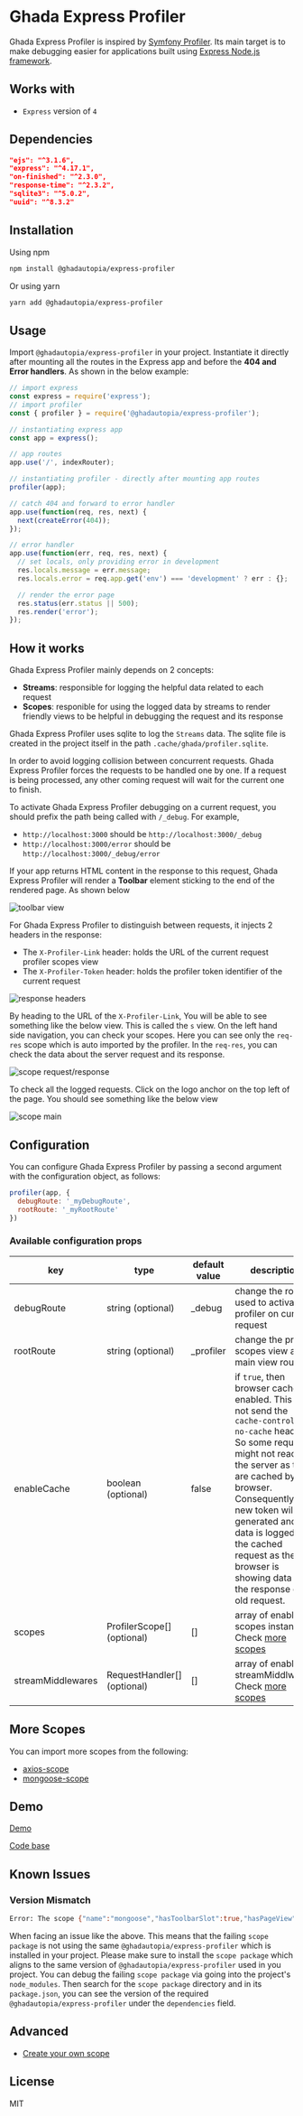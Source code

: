 # Ghada Express Profiler

Ghada Express Profiler is inspired by [Symfony Profiler][URL_symfony].
Its main target is to make debugging easier for  applications built using [Express Node.js framework][URL_express].

## Works with

- `Express` version of `4`

## Dependencies

```json
"ejs": "^3.1.6",
"express": "^4.17.1",
"on-finished": "^2.3.0",
"response-time": "^2.3.2",
"sqlite3": "^5.0.2",
"uuid": "^8.3.2"
```

## Installation

Using npm

```sh
npm install @ghadautopia/express-profiler
```

Or using yarn

```sh
yarn add @ghadautopia/express-profiler
```

## Usage

Import `@ghadautopia/express-profiler` in your project. Instantiate it directly after mounting all the routes in the Express app and before the __404 and Error handlers__. As shown in the below example:

```javascript
// import express
const express = require('express');
// import profiler
const { profiler } = require('@ghadautopia/express-profiler');

// instantiating express app
const app = express();

// app routes
app.use('/', indexRouter);

// instantiating profiler - directly after mounting app routes
profiler(app);

// catch 404 and forward to error handler
app.use(function(req, res, next) {
  next(createError(404));
});

// error handler
app.use(function(err, req, res, next) {
  // set locals, only providing error in development
  res.locals.message = err.message;
  res.locals.error = req.app.get('env') === 'development' ? err : {};

  // render the error page
  res.status(err.status || 500);
  res.render('error');
});
```

## How it works

Ghada Express Profiler mainly depends on 2 concepts:

- __Streams__: responsible for logging the helpful data related to each request
- __Scopes__: responible for using the logged data by streams to render friendly views to be helpful in debugging the request and its response

Ghada Express Profiler uses sqlite to log the `Streams` data. The sqlite file is created in the project itself in the path `.cache/ghada/profiler.sqlite`.

In order to avoid logging collision between concurrent requests. Ghada Express Profiler forces the requests to be handled one by one. If a request is being processed, any other coming request will wait for the current one to finish.

To activate Ghada Express Profiler debugging on a current request, you should prefix the path being called with `/_debug`. For example,

- `http://localhost:3000` should be `http://localhost:3000/_debug`
- `http://localhost:3000/error` should be `http://localhost:3000/_debug/error`

If your app returns HTML content in the response to this request, Ghada Express Profiler will render a __Toolbar__ element sticking to the end of the rendered page. As shown below

![toolbar view](doc/images/view-toolbar.png)

For Ghada Express Profiler to distinguish between requests, it injects 2 headers in the response:

- The `X-Profiler-Link` header: holds the URL of the current request profiler scopes view
- The `X-Profiler-Token` header: holds the profiler token identifier of the current request

![response headers](doc/images/response-headers.png)

By heading to the URL of the `X-Profiler-Link`, You will be able to see something like the below view. This is called the `s` view. On the left hand side navigation, you can check your scopes. Here you can see only the `req-res` scope which is auto imported by the profiler. In the `req-res`, you can check the data about the server request and its response.

![scope request/response](doc/images/view-scopes.png)

To check all the logged requests. Click on the logo anchor on the top left of the page. You should see something like the below view

![scope main](doc/images/view-scopes-main.png)

## Configuration

You can configure Ghada Express Profiler by passing a second argument with the configuration object, as follows:

```javascript
profiler(app, {
  debugRoute: '_myDebugRoute',
  rootRoute: '_myRootRoute'
})
```

### Available configuration props

| key | type | default value | description
| ------ | ------ | ------ | ------ |
| debugRoute | string (optional) | _debug | change the route used to activate profiler on current request |
| rootRoute | string (optional) | _profiler | change the profiler scopes view and main view route |
| enableCache | boolean (optional) | false | if `true`, then browser cache is enabled. This will not send the `cache-control: no-cache` header. So some requests might not reach the server as they are cached by the browser. Consequently, no new token will be generated and no data is logged for the cached request as the browser is showing data from the response of an old request.
| scopes | ProfilerScope[] (optional) | [] | array of enabled scopes instances. Check [more scopes][URL_more-scopes] |
| streamMiddlewares | RequestHandler[] (optional) | []| array of enabled streamMiddlwares. Check [more scopes][URL_more-scopes]|

## More Scopes

You can import more scopes from the following:

- [axios-scope][URL_scopes_axios]
- [mongoose-scope][URL_scopes_mongoose]

## Demo

[Demo][URL_demo]

[Code base][URL_example_app]

## Known Issues

### Version Mismatch

```sh
Error: The scope {"name":"mongoose","hasToolbarSlot":true,"hasPageView":true} is not instance of ProfilerScope
```

When facing an issue like the above. This means that the failing `scope package` is not using the same `@ghadautopia/express-profiler` which is installed in your project. Please make sure to install the `scope package` which aligns to the same version of `@ghadautopia/express-profiler` used in you project. You can debug the failing `scope package` via going into the project's `node_modules`. Then search for the `scope package` directory and in its `package.json`, you can see the version of the required `@ghadautopia/express-profiler` under the `dependencies` field.

## Advanced

- [Create your own scope][URL_create-scope]

## License

MIT

[//]: # (reference links)

   [URL_symfony]: <https://symfony.com/doc/current/profiler.html>
   [URL_express]: <https://expressjs.com/>
   [URL_scopes_axios]: <https://github.com/ghadautopia/express-profiler-axios>
   [URL_scopes_mongoose]: <https://github.com/ghadautopia/express-profiler-mongoose>
   [URL_create-scope]: <doc/create-scope.md>
   [URL_more-scopes]: <#more-scopes>
   [URL_example_app]: <https://github.com/ghadautopia/express-profiler-example>
   [URL_demo]: <http://express-profiler-example.herokuapp.com/_debug/>
